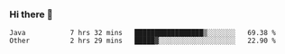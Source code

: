 ### Hi there 👋

<!--
**urzz/urzz** is a ✨ _special_ ✨ repository because its `README.md` (this file) appears on your GitHub profile.

Here are some ideas to get you started:

- 🔭 I’m currently working on ...
- 🌱 I’m currently learning ...
- 👯 I’m looking to collaborate on ...
- 🤔 I’m looking for help with ...
- 💬 Ask me about ...
- 📫 How to reach me: ...
- 😄 Pronouns: ...
- ⚡ Fun fact: ...
-->

<!--START_SECTION:waka-->

```text
Java           7 hrs 32 mins   █████████████████▒░░░░░░░   69.38 %
Other          2 hrs 29 mins   █████▓░░░░░░░░░░░░░░░░░░░   22.90 %
```

<!--END_SECTION:waka-->
